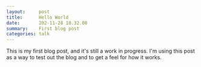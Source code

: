 ```yaml
---
layout:     post
title:      Hello World
date:       202-11-28 10.32.00
summary:    First blog post
categories: talk
---
```


This is my first blog post, and it's still a work in progress. I'm using this post as a way to test out the blog and to get a feel for how it works.